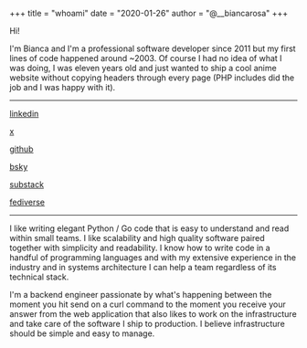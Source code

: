 +++
title = "whoami"
date = "2020-01-26"
author = "@__biancarosa"
+++

Hi!

I'm Bianca and I'm a professional software developer since 2011 but my first lines of code happened around ~2003. Of course I had no idea of what I was doing, I was eleven years old and just wanted to ship a cool anime website without copying headers through every page (PHP includes did the job and I was happy with it).

---

[linkedin](https://www.linkedin.com/in/biarm)

[x](https://twitter.com/__biancarosa)

[github](https://github.com/biancarosa)

[bsky](https://bsky.app/profile/bianca-rosa.bsky.social)

[substack](backendengineeringadventures.substack.com)

[fediverse](https://hachyderm.io/@bia)

---

I like writing elegant Python / Go code that is easy to understand and read within small teams. I like scalability and high quality software paired together with simplicity and readability. I know how to write code in a handful of programming languages and with my extensive experience in the industry and in systems architecture I can help a team regardless of its technical stack. 

I'm a backend engineer passionate by what's happening between the moment you hit send on a curl command to the moment you receive your answer from the web application that also likes to work on the infrastructure and take care of the software I ship to production. I believe infrastructure should be simple and easy to manage.

